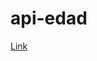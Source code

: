 # api-edad

[Link](https://docs.google.com/document/d/e/2PACX-1vTR_ZPMYOTRpsKYyXRLFF4VmIqSxwLkCqXV9icLuvokmmiyeFlzPHom9FFpD_wiUA/pub)
